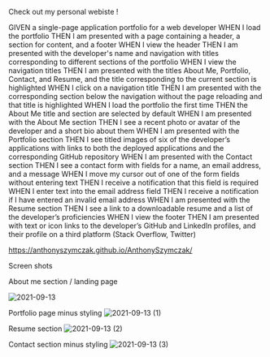 Check out my personal webiste !

GIVEN a single-page application portfolio for a web developer
WHEN I load the portfolio
THEN I am presented with a page containing a header, a section for content, and a footer
WHEN I view the header
THEN I am presented with the developer's name and navigation with titles corresponding to different sections of the portfolio
WHEN I view the navigation titles
THEN I am presented with the titles About Me, Portfolio, Contact, and Resume, and the title corresponding to the current section is highlighted
WHEN I click on a navigation title
THEN I am presented with the corresponding section below the navigation without the page reloading and that title is highlighted
WHEN I load the portfolio the first time
THEN the About Me title and section are selected by default
WHEN I am presented with the About Me section
THEN I see a recent photo or avatar of the developer and a short bio about them
WHEN I am presented with the Portfolio section
THEN I see titled images of six of the developer’s applications with links to both the deployed applications and the corresponding GitHub repository
WHEN I am presented with the Contact section
THEN I see a contact form with fields for a name, an email address, and a message
WHEN I move my cursor out of one of the form fields without entering text
THEN I receive a notification that this field is required
WHEN I enter text into the email address field
THEN I receive a notification if I have entered an invalid email address
WHEN I am presented with the Resume section
THEN I see a link to a downloadable resume and a list of the developer’s proficiencies
WHEN I view the footer
THEN I am presented with text or icon links to the developer’s GitHub and LinkedIn profiles, and their profile on a third platform (Stack Overflow, Twitter) 


https://anthonyszymczak.github.io/AnthonySzymczak/

Screen shots


About me section / landing page

![2021-09-13](https://user-images.githubusercontent.com/81388435/133107361-5f8a10f4-2468-4798-baa8-75f26eeb8843.png)


Portfolio page minus styling
![2021-09-13 (1)](https://user-images.githubusercontent.com/81388435/133107446-ddd73b48-926a-470d-a4a9-1b0e6f485701.png)


Resume section
![2021-09-13 (2)](https://user-images.githubusercontent.com/81388435/133107534-d1175489-533d-413b-a170-86cc328f932c.png)


Contact section minus styling
![2021-09-13 (3)](https://user-images.githubusercontent.com/81388435/133107597-30c7d638-dbf7-4d1f-9993-6dbefb334ac4.png)
